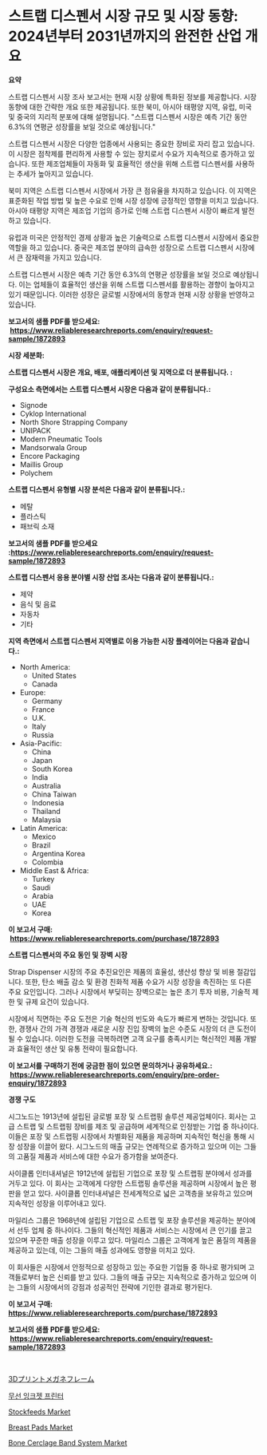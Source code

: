 <p><h1>스트랩 디스펜서 시장 규모 및 시장 동향: 2024년부터 2031년까지의 완전한 산업 개요</h1></p><p><strong>요약</strong></p>
<p><p>스트랩 디스펜서 시장 조사 보고서는 현재 시장 상황에 특화된 정보를 제공합니다. 시장 동향에 대한 간략한 개요 또한 제공됩니다. 또한 북미, 아시아 태평양 지역, 유럽, 미국 및 중국의 지리적 분포에 대해 설명됩니다. "스트랩 디스펜서 시장은 예측 기간 동안 6.3%의 연평균 성장률을 보일 것으로 예상됩니다."</p><p>스트랩 디스펜서 시장은 다양한 업종에서 사용되는 중요한 장비로 자리 잡고 있습니다. 이 시장은 점착제를 편리하게 사용할 수 있는 장치로서 수요가 지속적으로 증가하고 있습니다. 또한 제조업체들이 자동화 및 효율적인 생산을 위해 스트랩 디스펜서를 사용하는 추세가 높아지고 있습니다.</p><p>북미 지역은 스트랩 디스펜서 시장에서 가장 큰 점유율을 차지하고 있습니다. 이 지역은 표준화된 작업 방법 및 높은 수요로 인해 시장 성장에 긍정적인 영향을 미치고 있습니다. 아시아 태평양 지역은 제조업 기업의 증가로 인해 스트랩 디스펜서 시장이 빠르게 발전하고 있습니다.</p><p>유럽과 미국은 안정적인 경제 상황과 높은 기술력으로 스트랩 디스펜서 시장에서 중요한 역할을 하고 있습니다. 중국은 제조업 분야의 급속한 성장으로 스트랩 디스펜서 시장에서 큰 잠재력을 가지고 있습니다.</p><p>스트랩 디스펜서 시장은 예측 기간 동안 6.3%의 연평균 성장률을 보일 것으로 예상됩니다. 이는 업체들이 효율적인 생산을 위해 스트랩 디스펜서를 활용하는 경향이 높아지고 있기 때문입니다. 이러한 성장은 글로벌 시장에서의 동향과 현재 시장 상황을 반영하고 있습니다.</p></p>
<p><strong>보고서의 샘플 PDF를 받으세요: &nbsp;<a href="https://www.reliableresearchreports.com/enquiry/request-sample/1872893">https://www.reliableresearchreports.com/enquiry/request-sample/1872893</a></strong></p>
<p><strong>시장 세분화:</strong></p>
<p><strong> 스트랩 디스펜서 시장은 개요, 배포, 애플리케이션 및 지역으로 더 분류됩니다. :</strong></p>
<p><strong>구성요소 측면에서는 스트랩 디스펜서 시장은 다음과 같이 분류됩니다.:</strong></p>
<p><ul><li>Signode</li><li>Cyklop International</li><li>North Shore Strapping Company</li><li>UNIPACK</li><li>Modern Pneumatic Tools</li><li>Mandsorwala Group</li><li>Encore Packaging</li><li>Maillis Group</li><li>Polychem</li></ul></p>
<p><strong> 스트랩 디스펜서 유형별 시장 분석은 다음과 같이 분류됩니다.:</strong></p>
<p><ul><li>메탈</li><li>플라스틱</li><li>패브릭 소재</li></ul></p>
<p><strong>보고서의 샘플 PDF를 받으세요 :<a href="https://www.reliableresearchreports.com/enquiry/request-sample/1872893">https://www.reliableresearchreports.com/enquiry/request-sample/1872893</a></strong></p>
<p><strong> 스트랩 디스펜서 응용 분야별 시장 산업 조사는 다음과 같이 분류됩니다.:</strong></p>
<p><ul><li>제약</li><li>음식 및 음료</li><li>자동차</li><li>기타</li></ul></p>
<p><strong>지역 측면에서 스트랩 디스펜서 지역별로 이용 가능한 시장 플레이어는 다음과 같습니다.:</strong></p>
<p><ul>
    <li>
        North America:
        <ul>
            <li>United States</li>
            <li>Canada</li>
        </ul>
    </li>
    <li>
        Europe:
        <ul>
            <li>Germany</li>
            <li>France</li>
            <li>U.K.</li>
            <li>Italy</li>
            <li>Russia</li>
        </ul>
    </li>
    <li>
        Asia-Pacific:
        <ul>
            <li>China</li>
            <li>Japan</li>
            <li>South Korea</li>
            <li>India</li>
            <li>Australia</li>
            <li>China Taiwan</li>
            <li>Indonesia</li>
            <li>Thailand</li>
            <li>Malaysia</li>
        </ul>
    </li>
    <li>
        Latin America:
        <ul>
            <li>Mexico</li>
            <li>Brazil</li>
            <li>Argentina Korea</li>
            <li>Colombia</li>
        </ul>
    </li>
    <li>
        Middle East & Africa:
        <ul>
            <li>Turkey</li>
            <li>Saudi</li>
            <li>Arabia</li>
            <li>UAE</li>
            <li>Korea</li>
        </ul>
    </li>
    </ul></p>
<p><strong>이 보고서 구매: &nbsp;<a href="https://www.reliableresearchreports.com/purchase/1872893">https://www.reliableresearchreports.com/purchase/1872893</a></strong></p>
<p><strong>스트랩 디스펜서의 주요 동인 및 장벽 시장</strong></p>
<p><p>Strap Dispenser 시장의 주요 추진요인은 제품의 효율성, 생산성 향상 및 비용 절감입니다. 또한, 탄소 배출 감소 및 환경 친화적 제품 수요가 시장 성장을 촉진하는 또 다른 주요 요인입니다. 그러나 시장에서 부딪히는 장벽으로는 높은 초기 투자 비용, 기술적 제한 및 규제 요건이 있습니다.</p><p>시장에서 직면하는 주요 도전은 기술 혁신의 빈도와 속도가 빠르게 변하는 것입니다. 또한, 경쟁사 간의 가격 경쟁과 새로운 시장 진입 장벽의 높은 수준도 시장의 더 큰 도전이 될 수 있습니다. 이러한 도전을 극복하려면 고객 요구를 충족시키는 혁신적인 제품 개발과 효율적인 생산 및 유통 전략이 필요합니다.</p></p>
<p><strong>이 보고서를 구매하기 전에 궁금한 점이 있으면 문의하거나 공유하세요.: &nbsp;<a href="https://www.reliableresearchreports.com/enquiry/pre-order-enquiry/1872893">https://www.reliableresearchreports.com/enquiry/pre-order-enquiry/1872893</a></strong></p>
<p><strong>경쟁 구도</strong></p>
<p><p>시그노드는 1913년에 설립된 글로벌 포장 및 스트랩핑 솔루션 제공업체이다. 회사는 고급 스트랩 및 스트랩핑 장비를 제조 및 공급하며 세계적으로 인정받는 기업 중 하나이다. 이들은 포장 및 스트랩핑 시장에서 차별화된 제품을 제공하며 지속적인 혁신을 통해 시장 성장을 이끌어 왔다. 시그노드의 매출 규모는 연례적으로 증가하고 있으며 이는 그들의 고품질 제품과 서비스에 대한 수요가 증가함을 보여준다.</p><p>사이클롭 인터내셔널은 1912년에 설립된 기업으로 포장 및 스트랩핑 분야에서 성과를 거두고 있다. 이 회사는 고객에게 다양한 스트랩핑 솔루션을 제공하며 시장에서 높은 평판을 얻고 있다. 사이클롭 인터내셔널은 전세계적으로 넓은 고객층을 보유하고 있으며 지속적인 성장을 이루어내고 있다.</p><p>마일리스 그룹은 1968년에 설립된 기업으로 스트랩 및 포장 솔루션을 제공하는 분야에서 선두 업체 중 하나이다. 그들의 혁신적인 제품과 서비스는 시장에서 큰 인기를 끌고 있으며 꾸준한 매출 성장을 이루고 있다. 마일리스 그룹은 고객에게 높은 품질의 제품을 제공하고 있는데, 이는 그들의 매출 성과에도 영향을 미치고 있다.</p><p>이 회사들은 시장에서 안정적으로 성장하고 있는 주요한 기업들 중 하나로 평가되며 고객들로부터 높은 신뢰를 받고 있다. 그들의 매출 규모는 지속적으로 증가하고 있으며 이는 그들의 시장에서의 강점과 성공적인 전략에 기인한 결과로 평가된다.</p></p>
<p><strong>이 보고서 구매: &nbsp; <a href="https://www.reliableresearchreports.com/purchase/1872893">https://www.reliableresearchreports.com/purchase/1872893</a></strong></p>
<p><strong>보고서의 샘플 PDF를 받으세요: &nbsp;<a href="https://www.reliableresearchreports.com/enquiry/request-sample/1872893">https://www.reliableresearchreports.com/enquiry/request-sample/1872893</a></strong><strong></strong></p>
<p>&nbsp;</p>
<p><p><a href="https://github.com/joaejkdzgyljvo6/Market-Research-Report-List-1/blob/main/61107212803.md">3Dプリントメガネフレーム</a></p><p><a href="https://github.com/idcefvhkdut6/Market-Research-Report-List-1/blob/main/85096782434.md">무선 잉크젯 프린터</a></p><p><a href="https://zircon-bluebell-299.notion.site/Stockfeeds-Market-Offers-Provide-Insightful-Data-for-the-Time-Period-from-2024-to-2031-and-also-Prov-ce76689e1b6641f19a55866c0f4e86bc">Stockfeeds Market</a></p><p><a href="https://github.com/lylyparadise/Market-Research-Report-List-2/blob/main/breast-pads-market.md">Breast Pads Market</a></p><p><a href="https://issuu.com/reportprime-2/docs/bone-cerclage-band-system-market-size-2030.pptx">Bone Cerclage Band System Market</a></p></p>